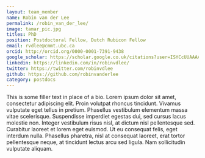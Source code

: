 ```yaml
---
layout: team_member
name: Robin van der Lee
permalink: /robin_van_der_lee/
image: tamar_pic.jpg
titles: PhD
position: Postdoctoral Fellow, Dutch Rubicon Fellow
email: rvdlee@cmmt.ubc.ca
orcid: http://orcid.org/0000-0001-7391-9438
google_scholar: https://scholar.google.co.uk/citations?user=ISYCcUUAAAAJ
linkedin: https://linkedin.com/in/robinvdlee/
twitter: https://twitter.com/robinvdlee
github: https://github.com/robinvanderlee
category: postdocs
---
```

This is some filler text in place of a bio. Lorem ipsum dolor sit amet, consectetur adipiscing elit. Proin volutpat rhoncus tincidunt. Vivamus vulputate eget tellus in pretium. Phasellus vestibulum elementum massa vitae scelerisque. Suspendisse imperdiet egestas dui, sed cursus lacus molestie non. Integer vestibulum risus nisl, at dictum nisl pellentesque sed. Curabitur laoreet et lorem eget euismod. Ut eu consequat felis, eget interdum nulla. Phasellus pharetra, nisl at consequat laoreet, erat tortor pellentesque neque, at tincidunt lectus arcu sed ligula. Nam sollicitudin vulputate aliquam.